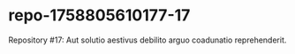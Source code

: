 # repo-1758805610177-17
Repository #17: Aut solutio aestivus debilito arguo coadunatio reprehenderit.
